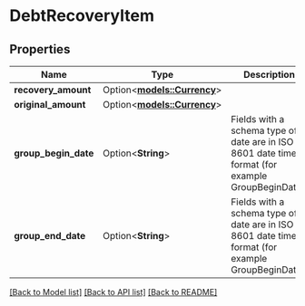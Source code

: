 # DebtRecoveryItem

## Properties

Name | Type | Description | Notes
------------ | ------------- | ------------- | -------------
**recovery_amount** | Option<[**models::Currency**](Currency.md)> |  | [optional]
**original_amount** | Option<[**models::Currency**](Currency.md)> |  | [optional]
**group_begin_date** | Option<**String**> | Fields with a schema type of date are in ISO 8601 date time format (for example GroupBeginDate). | [optional]
**group_end_date** | Option<**String**> | Fields with a schema type of date are in ISO 8601 date time format (for example GroupBeginDate). | [optional]

[[Back to Model list]](../README.md#documentation-for-models) [[Back to API list]](../README.md#documentation-for-api-endpoints) [[Back to README]](../README.md)


